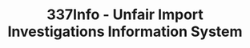 ---
layout: default
bigquery: https://console.cloud.google.com/bigquery?p=patents-public-data&d=usitc_investigations&page=dataset&project=sheets-management-319211
citation: US International Trade Commission 337Info Unfair Import Investigations Information
  System
contributors: US International Trade Comission
cost: None
description: US International Trade Commission 337Info Unfair Import Investigations
  Information System contains data on investigations done under Section 337. Section
  337 declares the infringement of certain statutory intellectual property rights
  and other forms of unfair competition in import trade to be unlawful practices.
  Most Section 337 investigations involve allegations of patent or registered trademark
  infringement.
documentation: FAQ and tutorial available on the site
last_edit: 04/08/2022, 13:46:24
location: https://pubapps2.usitc.gov/337external/
maintained_by: US International Trade Comission
schema_fields:
- docketNo
- currentActiveALJ
- publication_number
- actualEndDateEvidHear
- markmanHearing
- issueDateOtherNonFinal
- teoIdDueDate
- scheduledEndDateEvidHear
- finalDetNoViolation
- finalIdOnViolationIssue
- internalRemand
- ouiiParticipation
- startDateMarkmanHearing
- respondent
- actualStartDateEvidHear
- investigationNo
- complainant
- lastUpdated
- id
- targetDate
- currentStatus
- teoIdIssueDate
- copyrightNumbers
- patentNumber
- trademarkNumbers
- aljAssigned
- finalDetViolation
- patentNumbers
- finalIdOnViolationDue
- investigationType
- endDateMarkmanHearing
- teoProceedingInvolved
- dateCreated
- invUnfairAct
- htsNumbers
- scheduledStartDateEvidHear
- investigationTermDate
- gcAttorney
- cafcAppeals
- teoReliefGranted
- title
- dateComplaintFiled
- ouiiAttorney
- dateOfPublicationFrNotice
shortname: unfair_import_investigations
tags:
- import
- legal
- trade
timeframe: 2008-2021 (prior to 2008 downloadable as a JSON file)
title: 337Info - Unfair Import Investigations Information System
uuid: 2721f5ec-e599-4890-9265-9706719fc71e
---